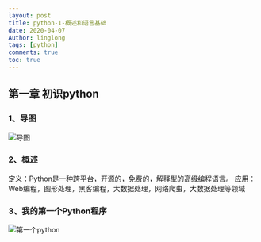 ```yaml
---
layout: post
title: python-1-概述和语言基础
date: 2020-04-07
Author: linglong
tags: [python]
comments: true
toc: true
---
```


##  第一章  初识python
###  1、导图
![导图](https://raw.githubusercontent.com/oplogs/oplogs.github.io/master/images/python/python-1-1.png)
###  2、概述   定义：Python是一种跨平台，开源的，免费的，解释型的高级编程语言。   应用：Web编程，图形处理，黑客编程，大数据处理，网络爬虫，大数据处理等领域###  3、我的第一个Python程序
![第一个python](https://raw.githubusercontent.com/oplogs/oplogs.github.io/master/images/python/python-1-2.png)
